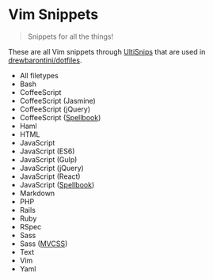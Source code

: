 # Vim Snippets

> Snippets for all the things!

These are all Vim snippets through [UltiSnips](https://github.com/SirVer/ultisnips) that are used in [drewbarontini/dotfiles](https://github.com/drewbarontini/dotfiles).

- All filetypes
- Bash
- CoffeeScript
- CoffeeScript (Jasmine)
- CoffeeScript (jQuery)
- CoffeeScript ([Spellbook](https://github.com/spellbook/spellbook))
- Haml
- HTML
- JavaScript
- JavaScript (ES6)
- JavaScript (Gulp)
- JavaScript (jQuery)
- JavaScript (React)
- JavaScript ([Spellbook](https://github.com/spellbook/spellbook))
- Markdown
- PHP
- Rails
- Ruby
- RSpec
- Sass
- Sass ([MVCSS](http://mvcss.io))
- Text
- Vim
- Yaml

